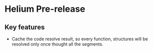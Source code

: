# Helium Pre-release

## Key features
* Cache the code resolve result,
so every function, structures will be resolved only once thought all the segments.
